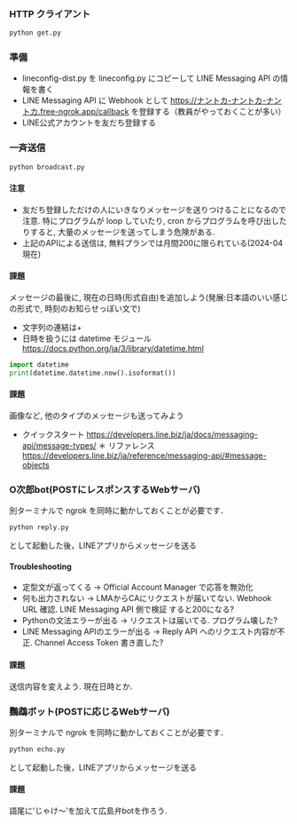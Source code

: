 ### HTTP クライアント
```zsh
python get.py
```

### 準備
* lineconfig-dist.py を lineconfig.py にコピーして LINE Messaging API の情報を書く
* LINE Messaging API に Webhook として https://ナントカ-ナントカ-ナントカ.free-ngrok.app/callback を登録する（教員がやっておくことが多い）
* LINE公式アカウントを友だち登録する


### 一斉送信
```zsh
python broadcast.py
```
#### 注意

* 友だち登録しただけの人にいきなりメッセージを送りつけることになるので注意. 特にプログラムが loop していたり, cron からプログラムを呼び出したりすると, 大量のメッセージを送ってしまう危険がある. 
* 上記のAPIによる送信は, 無料プランでは月間200に限られている(2024-04現在)

#### 課題
メッセージの最後に, 現在の日時(形式自由)を追加しよう(発展:日本語のいい感じの形式で, 時刻のお知らせっぽい文で)
* 文字列の連結は+
* 日時を扱うには datetime モジュール  https://docs.python.org/ja/3/library/datetime.html
```python
import datetime 
print(datetime.datetime.now().isoformat())
```

#### 課題
画像など, 他のタイプのメッセージも送ってみよう 
* クイックスタート https://developers.line.biz/ja/docs/messaging-api/message-types/
＊ リファレンス https://developers.line.biz/ja/reference/messaging-api/#message-objects


### O次郎bot(POSTにレスポンスするWebサーバ)
別ターミナルで ngrok を同時に動かしておくことが必要です．

```zsh
python reply.py
```
として起動した後，LINEアプリからメッセージを送る

#### Troubleshooting
* 定型文が返ってくる  -> Official Account Manager で応答を無効化
* 何も出力されない -> LMAからCAにリクエストが届いてない. Webhook URL 確認. LINE Messaging API 側で検証 すると200になる?
* Pythonの文法エラーが出る -> リクエストは届いてる. プログラム壊した?
* LINE Messaging APIのエラーが出る -> Reply API へのリクエスト内容が不正. Channel Access Token 書き直した?

#### 課題
送信内容を変えよう. 現在日時とか.


### 鸚鵡ボット(POSTに応じるWebサーバ)
別ターミナルで ngrok を同時に動かしておくことが必要です．

```zsh
python echo.py
```
として起動した後，LINEアプリからメッセージを送る

#### 課題
語尾に'じゃけ〜’を加えて広島弁botを作ろう.


